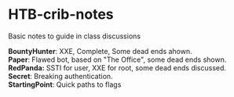 # HTB-crib-notes
Basic notes to guide in class discussions

**BountyHunter**: XXE, Complete, Some dead ends ahown.  
**Paper**: Flawed bot, based on "The Office", some dead ends shown.  
**RedPanda:** SSTI for user, XXE for root, some dead ends discussed.   
**Secret**: Breaking authentication.  
**StartingPoint**: Quick paths to flags
